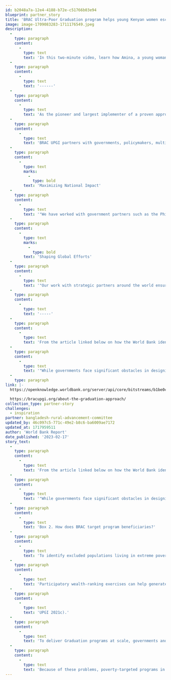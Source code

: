 ```yaml
---
id: b2048a7a-12e4-4188-b72e-c51766b03e94
blueprint: partner_story
title: 'BRAC Ultra-Poor Graduation program helps young Kenyan women escape poverty...'
image: image-1709083283-1711176549.jpeg
description:
  -
    type: paragraph
    content:
      -
        type: text
        text: 'In this two-minute video, learn how Amina, a young woman in Kenya, successfully and happily escapes poverty through the BRAC Ultra-Poor Graduation program: https://www.youtube.com/watch?v=6d7C9X7WXjY.    '
  -
    type: paragraph
    content:
      -
        type: text
        text: '------'
  -
    type: paragraph
    content:
      -
        type: text
        text: 'As the pioneer and largest implementer of a proven approach, BRAC has already reached over 2.1 million households in Bangladesh, empowering 95 percent of participants to “graduate” from extreme poverty. With our track record of success, we are well-positioned to expand our operations and impact.'
  -
    type: paragraph
    content:
      -
        type: text
        text: 'BRAC UPGI partners with governments, policymakers, multilaterals, and civil society to expand adoption of our proven approach worldwide and enact local and global policy changes that better serve people living in extreme poverty:'
  -
    type: paragraph
    content:
      -
        type: text
        marks:
          -
            type: bold
        text: 'Maximizing National Impact'
  -
    type: paragraph
    content:
      -
        type: text
        text: '"We have worked with government partners such as the Philippines, Kenya, Zambia, India, and Pakistan to adapt and integrate our approach into existing programs and policies and with civil society and local communities to sustain local efforts to eradicate extreme poverty.'
  -
    type: paragraph
    content:
      -
        type: text
        marks:
          -
            type: bold
        text: 'Shaping Global Efforts'
  -
    type: paragraph
    content:
      -
        type: text
        text: '"Our work with strategic partners around the world ensures global and regional policies and programs focus on the needs of people living in extreme poverty."'
  -
    type: paragraph
    content:
      -
        type: text
        text: '-----'
  -
    type: paragraph
    content:
      -
        type: text
        text: 'From the article linked below on how the World Bank identifies programs for people living in poverty. BRAC is a major partner across the world in doing so. The video link also helps to explain.'
  -
    type: paragraph
    content:
      -
        type: text
        text: '"While governments face significant obstacles in designing and delivering approaches for people living in extreme poverty, a substantial body of research shows that programs can achieve transformative impact by addressing the socioeconomic barriers that often exclude this population. An increasing number of governments are adopting and scaling economic inclusion programs, including Graduation programs, to address the multidimensional vulnerabilities of people living in extreme poverty. By integrating the Graduation approach into their poverty reduction initiatives, governments can increase the impact and scale of their initiatives by investing in the systems, processes, and capacities needed to reach those furthest behind and deliver multidimensional, timebound, and sequenced program interventions. This In Practice paper shares insights and learning from four non-governmental organizations on the potential to scale up government-led Graduation programs for people living in extreme poverty. It contributes to the growing policy space around economic inclusion and identifies good practices for designing and implementing government-led Graduation programs. It makes recommendations and identifies key considerations for governments on how to identify, reach, and deliver impactful programming to individuals and households facing socioeconomic exclusion and marginalization."'
  -
    type: paragraph
link: |-
  https://openknowledge.worldbank.org/server/api/core/bitstreams/b1be0c9c-3984-41cd-b673-6ef1de870c33/content

  https://bracupgi.org/about-the-graduation-approach/
collection_type: partner-story
challenges:
  - inspiration
partner: bangladesh-rural-advancement-committee
updated_by: 46c097c5-771c-49e2-b8c6-ba6009ae7172
updated_at: 1717959511
author: 'World Bank Report'
date_published: '2023-02-17'
story_text:
  -
    type: paragraph
    content:
      -
        type: text
        text: 'From the article linked below on how the World Bank identifies programs for people living in poverty. BRAC is a major partner across the world in doing so. The video link also helps to explain.'
  -
    type: paragraph
    content:
      -
        type: text
        text: '"While governments face significant obstacles in designing and delivering approaches for people living in extreme poverty, a substantial body of research shows that programs can achieve transformative impact by addressing the socioeconomic barriers that often exclude this population. An increasing number of governments are adopting and scaling economic inclusion programs, including Graduation programs, to address the multidimensional vulnerabilities of people living in extreme poverty. By integrating the Graduation approach into their poverty reduction initiatives, governments can increase the impact and scale of their initiatives by investing in the systems, processes, and capacities needed to reach those furthest behind and deliver multidimensional, timebound, and sequenced program interventions. This In Practice paper shares insights and learning from four non-governmental organizations on the potential to scale up government-led Graduation programs for people living in extreme poverty. It contributes to the growing policy space around economic inclusion and identifies good practices for designing and implementing government-led Graduation programs. It makes recommendations and identifies key considerations for governments on how to identify, reach, and deliver impactful programming to individuals and households facing socioeconomic exclusion and marginalization."'
  -
    type: paragraph
    content:
      -
        type: text
        text: 'Box 2. How does BRAC target program beneficiaries?'
  -
    type: paragraph
    content:
      -
        type: text
        text: 'To identify excluded populations living in extreme poverty, many BRAC programs use a vulnerability assessment to identify the characteristics of poverty in the region, then verify them with communities by wealth-ranking members of each village in a target area, followed by verification surveys. Community wealth-ranking draws on qualitative inputs from community members based on publicly known factors such as neighbors’ housing materials and perceived status in the community. Verification surveys probe further with questions on indebtedness; unstable or dangerous sources of income;  dependency on seasonal labor; receipt of remittances; whether the household is headed by a woman; the presence of dependents (children, older people, someone with a disability); membership in an indigenous or minority group; being affected by displacement; having inadequate or interrupted access to basic needs such as water, healthcare, and education; and social exclusion. These targeting processes attempt to understand the situation of potential participants in a multidimensional way based on more than just economic criteria.'
  -
    type: paragraph
    content:
      -
        type: text
        text: 'Participatory wealth-ranking exercises can help generate community buy-in. They also risk inflaming tensions in communities, however, especially if certain social groups are perceived to be disproportionately likely or unlikely to be selected as participants (BRAC'
  -
    type: paragraph
    content:
      -
        type: text
        text: 'UPGI 2021c).'
  -
    type: paragraph
    content:
      -
        type: text
        text: 'To deliver Graduation programs at scale, governments and development partners often rely on social registries—information systems that support outreach, intake, registration, and determination of potential eligibility for social programs. Social registries may be out of date, inaccurate, too narrowly focused on economic indicators of poverty,or incomplete, lacking coverage of isolated areas or transient communities altogether.'
  -
    type: paragraph
    content:
      -
        type: text
        text: 'Because of these problems, poverty-targeted programs in low- and middle-income countries frequently miss more than half of the poorest quintile of the population (Kidd and Athias 2020). The impacts of these gaps are severe: 79 percent of the poorest quintile of the population in low-income countries receive no social assistance of any kind (Parekh and Bandiera 2020).'
---
```


